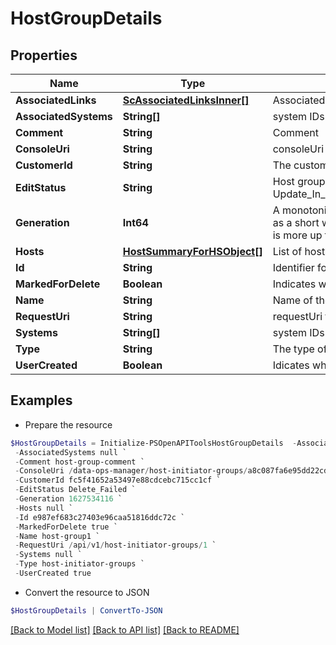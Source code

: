# HostGroupDetails
## Properties

Name | Type | Description | Notes
------------ | ------------- | ------------- | -------------
**AssociatedLinks** | [**ScAssociatedLinksInner[]**](ScAssociatedLinksInner.md) | Associated Links Details | [optional] 
**AssociatedSystems** | **String[]** | system IDs to which the host group belongs to. | [optional] 
**Comment** | **String** | Comment | [optional] 
**ConsoleUri** | **String** | consoleUri for detailed storage object  | [optional] 
**CustomerId** | **String** | The customer application identifier | [optional] 
**EditStatus** | **String** | Host group Update or Delete progress status. Possible status are: Update_In_Progress,Update_Success,Update_Failed,Delete_In_Progress,Delete_Failed,Not_Applicable | [optional] 
**Generation** | **Int64** | A monotonically increasing value. This value updates when the resource is updated and can be used as a short way to determine if a resource has changed or which of two different copies of a resource is more up to date. | [optional] 
**Hosts** | [**HostSummaryForHSObject[]**](HostSummaryForHSObject.md) | List of hosts. | [optional] 
**Id** | **String** | Identifier for host group. | [optional] 
**MarkedForDelete** | **Boolean** | Indicates whether host group is marked for deletion or not | [optional] 
**Name** | **String** | Name of the host group | [optional] 
**RequestUri** | **String** | requestUri for host initiator groups | [optional] 
**Systems** | **String[]** | system IDs to which the host group belongs to | [optional] 
**Type** | **String** | The type of resource. | [optional] 
**UserCreated** | **Boolean** | Idicates whether user created host or discovered host | [optional] 

## Examples

- Prepare the resource
```powershell
$HostGroupDetails = Initialize-PSOpenAPIToolsHostGroupDetails  -AssociatedLinks null `
 -AssociatedSystems null `
 -Comment host-group-comment `
 -ConsoleUri /data-ops-manager/host-initiator-groups/a8c087fa6e95dd22cdf402c64e4bbe61 `
 -CustomerId fc5f41652a53497e88cdcebc715cc1cf `
 -EditStatus Delete_Failed `
 -Generation 1627534116 `
 -Hosts null `
 -Id e987ef683c27403e96caa51816ddc72c `
 -MarkedForDelete true `
 -Name host-group1 `
 -RequestUri /api/v1/host-initiator-groups/1 `
 -Systems null `
 -Type host-initiator-groups `
 -UserCreated true
```

- Convert the resource to JSON
```powershell
$HostGroupDetails | ConvertTo-JSON
```

[[Back to Model list]](../README.md#documentation-for-models) [[Back to API list]](../README.md#documentation-for-api-endpoints) [[Back to README]](../README.md)


